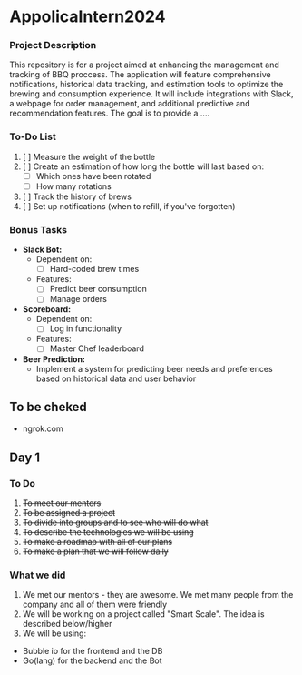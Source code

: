 # AppolicaIntern2024

### Project Description

This repository is for a project aimed at enhancing the management and tracking of BBQ proccess. The application will feature comprehensive notifications, historical data tracking, and estimation tools to optimize the brewing and consumption experience. It will include integrations with Slack, a webpage for order management, and additional predictive and recommendation features. The goal is to provide a ....

### To-Do List

1. [ ] Measure the weight of the bottle
2. [ ] Create an estimation of how long the bottle will last based on:
   - [ ] Which ones have been rotated
   - [ ] How many rotations
3. [ ] Track the history of brews
4. [ ] Set up notifications (when to refill, if you've forgotten)

### Bonus Tasks

- **Slack Bot:**
  - Dependent on:
    - [ ] Hard-coded brew times
  - Features:
    - [ ] Predict beer consumption
    - [ ] Manage orders

- **Scoreboard:**
  - Dependent on:
    - [ ] Log in functionality
  - Features:
    - [ ] Master Chef leaderboard

- **Beer Prediction:**
  - Implement a system for predicting beer needs and preferences based on historical data and user behavior




## To be cheked
- ngrok.com



## Day 1
### To Do
1. <del> To meet our mentors <del>
2. <del> To be assigned a project <del>
3. <del> To divide into groups and to see who will do what <del>
4. <del> To describe the technologies we will be using <del>
5. <del> To make a roadmap with all of our plans <del>
6. <del> To make a plan that we will follow daily <del>

### What we did
1. We met our mentors - they are awesome. We met many people from the company and all of them were friendly
2. We will be working on a project called "Smart Scale". The idea is described below/higher
3. We will be using:
- Bubble io for the frontend and the DB
- Go(lang) for the backend and the Bot